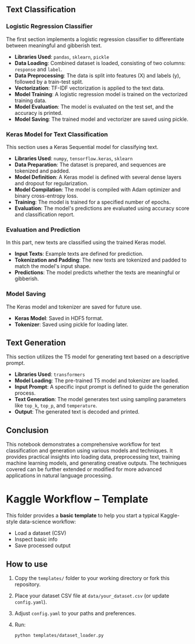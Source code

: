 ## Text Classification

### Logistic Regression Classifier

The first section implements a logistic regression classifier to differentiate between meaningful and gibberish text.

- **Libraries Used**: `pandas`, `sklearn`, `pickle`
- **Data Loading**: Combined dataset is loaded, consisting of two columns: `response` and `label`.
- **Data Preprocessing**: The data is split into features (X) and labels (y), followed by a train-test split.
- **Vectorization**: TF-IDF vectorization is applied to the text data.
- **Model Training**: A logistic regression model is trained on the vectorized training data.
- **Model Evaluation**: The model is evaluated on the test set, and the accuracy is printed.
- **Model Saving**: The trained model and vectorizer are saved using pickle.

### Keras Model for Text Classification

This section uses a Keras Sequential model for classifying text.

- **Libraries Used**: `numpy`, `tensorflow.keras`, `sklearn`
- **Data Preparation**: The dataset is prepared, and sequences are tokenized and padded.
- **Model Definition**: A Keras model is defined with several dense layers and dropout for regularization.
- **Model Compilation**: The model is compiled with Adam optimizer and binary cross-entropy loss.
- **Training**: The model is trained for a specified number of epochs.
- **Evaluation**: The model's predictions are evaluated using accuracy score and classification report.

### Evaluation and Prediction

In this part, new texts are classified using the trained Keras model.

- **Input Texts**: Example texts are defined for prediction.
- **Tokenization and Padding**: The new texts are tokenized and padded to match the model's input shape.
- **Predictions**: The model predicts whether the texts are meaningful or gibberish.

### Model Saving

The Keras model and tokenizer are saved for future use.

- **Keras Model**: Saved in HDF5 format.
- **Tokenizer**: Saved using pickle for loading later.

## Text Generation

This section utilizes the T5 model for generating text based on a descriptive prompt.

- **Libraries Used**: `transformers`
- **Model Loading**: The pre-trained T5 model and tokenizer are loaded.
- **Input Prompt**: A specific input prompt is defined to guide the generation process.
- **Text Generation**: The model generates text using sampling parameters like `top_k`, `top_p`, and `temperature`.
- **Output**: The generated text is decoded and printed.

## Conclusion

This notebook demonstrates a comprehensive workflow for text classification and generation using various models and techniques. It provides practical insights into loading data, preprocessing text, training machine learning models, and generating creative outputs. The techniques covered can be further extended or modified for more advanced applications in natural language processing.

# Kaggle Workflow – Template

This folder provides a **basic template** to help you start a typical Kaggle-style data-science workflow:
- Load a dataset (CSV)  
- Inspect basic info  
- Save processed output  

## How to use

1. Copy the `templates/` folder to your working directory or fork this repository.  
2. Place your dataset CSV file at `data/your_dataset.csv` (or update `config.yaml`).  
3. Adjust `config.yaml` to your paths and preferences.  
4. Run:

   ```bash
   python templates/dataset_loader.py
